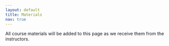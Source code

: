 ```yaml
---
layout: default
title: Materials
nav: true
---
```


All course materials will be added to this page as we receive them from the instructors.
